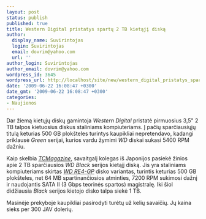 ```yaml
---
layout: post
status: publish
published: true
title: Western Digital pristatys spartų 2 TB kietąjį diską
author:
  display_name: Suvirintojas
  login: Suvirintojas
  email: dovrim@yahoo.com
  url: ''
author_login: Suvirintojas
author_email: dovrim@yahoo.com
wordpress_id: 3645
wordpress_url: http://localhost/site/new/western_digital_pristatys_spartu_2_tb_kietaji_diska/
date: '2009-06-22 16:08:47 +0300'
date_gmt: '2009-06-22 16:08:47 +0300'
categories:
- Naujienos
---
```

<p>Dar žiemą kietųjų diskų gamintoja <i>Western Digital</i> pristatė pirmuosius 3,5" 2 TB talpos kietuosius diskus staliniams kompiuteriams. Į pačių sparčiausiųjų titulą keturias 500 GB plokšteles turintys kaupikliai nepretendavo, kadangi priklausė <i>Green</i> serijai, kurios vardu žymimi <i>WD</i> diskai sukasi 5400 RPM dažniu.</p>
<p>Kaip skelbia <a class="ns" href="http://www.tcmagazine.com/comments.php?shownews=27375&catid=2"><i>TCMagazine</i></a>, savaitgalį kolegas iš Japonijos pasiekė žinios apie 2 TB sparčiausios <i>WD Black</i> serijos kietąjį diską. Jis yra staliniams kompiuteriams skirtas <a class="ns" href="http://www.wdc.com/en/products/Products.asp?DriveID=610"><i>WD RE4-GP</i></a> disko variantas, turintis keturias 500 GB plokšteles, net 64 MB spartinančiosios atminties, 7200 RPM sukimosi dažnį ir naudojantis SATA II (3 Gbps teorinės spartos) magistralę. Iki šiol didžiausia <i>Black</i> serijos kietojo disko talpa siekė 1 TB.</p>
<p>Masinėje prekyboje kaupikliai pasirodyti turėtų už kelių savaičių. Jų kaina sieks per 300 JAV dolerių.</p>
